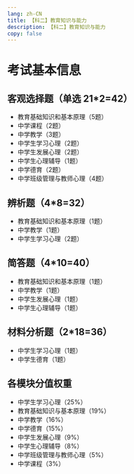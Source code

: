 ```yaml
---
lang: zh-CN
title: 【科二】教育知识与能力
description: 【科二】教育知识与能力
copy: false
---
```


# 考试基本信息

## 客观选择题（单选 21*2=42）

+ 教育基础知识和基本原理（5题）
+ 中学课程（2题）
+ 中学教学（3题）
+ 中学生学习心理（2题）
+ 中学生发展心理（2题）
+ 中学生心理辅导（1题）
+ 中学德育（2题）
+ 中学班级管理与教师心理（4题）

## 辨析题（4*8=32）

+ 教育基础知识和基本原理（1题）
+ 中学教学（1题）
+ 中学生学习心理（2题）

## 简答题（4*10=40）

+ 教育基础知识和基本原理（1题）
+ 中学教学（1题）
+ 中学生发展心理（1题）
+ 中学生心理辅导（1题）

## 材料分析题（2*18=36）

+ 中学生学习心理（1题）
+ 中学生德育（1题）


## 各模块分值权重

+ 中学生学习心理（25%）
+ 教育基础知识与基本原理（19%）
+ 中学教学（16%）
+ 中学德育（15%）
+ 中学生发展心理（9%）
+ 中学生心理辅导（8%）
+ 中学班级管理与教师心理（5%）
+ 中学课程（3%）

